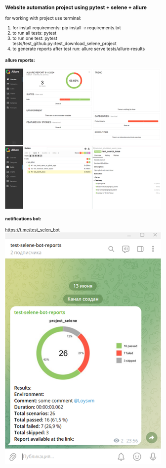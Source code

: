 ### Website automation project using pytest + selene + allure

for working with project use terminal:
1. for install requirements: pip install -r requirements.txt
2. to run all tests: pytest
3. to run one test: pytest tests/test_github.py::test_download_selene_project
4. to generate reports after test run: allure serve tests/allure-results

#### allure reports:
![img_1.png](img_1.png)
![img.png](img.png)

#### notifications bot:
https://t.me/test_selen_bot
![img_2.png](img_2.png)